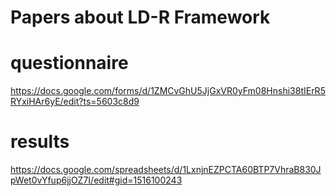 # Papers about LD-R Framework


# questionnaire
https://docs.google.com/forms/d/1ZMCvGhU5JjGxVR0yFm08Hnshi38tIErR5RYxiHAr6yE/edit?ts=5603c8d9

# results
https://docs.google.com/spreadsheets/d/1LxnjnEZPCTA60BTP7VhraB830JpWet0vYfup6jjOZ7I/edit#gid=1516100243
